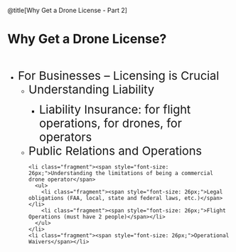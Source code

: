<div class="slide-bg-style-left"></div><div class="slide-bg-style-right"></div>

@title[Why Get a Drone License - Part 2]

# Why Get a Drone License?

<br>                                                   

<ul>
  <li class="fragment"><span style="font-size: 26px;">For Businesses – Licensing is Crucial</span>
    <ul>
      <li class="fragment"><span style="font-size: 26px;">Understanding Liability</span></li>
        <ul>
          <li class="fragment"><span style="font-size: 26px;">Liability Insurance: for flight operations, for drones, for operators</span></li>
        </ul>
      <li class="fragment"><span style="font-size: 26px;">Public Relations and Operations</span></li>
    </ul>
  </li>

  <ul>

    <li class="fragment"><span style="font-size: 26px;">Understanding the limitations of being a commercial drone operator</span>
      <ul>
        <li class="fragment"><span style="font-size: 26px;">Legal obligations (FAA, local, state and federal laws, etc.)</span></li>
        <li class="fragment"><span style="font-size: 26px;">Flight Operations (must have 2 people)</span></li>
      </ul>
    </li>
    <li class="fragment"><span style="font-size: 26px;">Operational Waivers</span></li>
  </ul>
  </li>
</ul>
